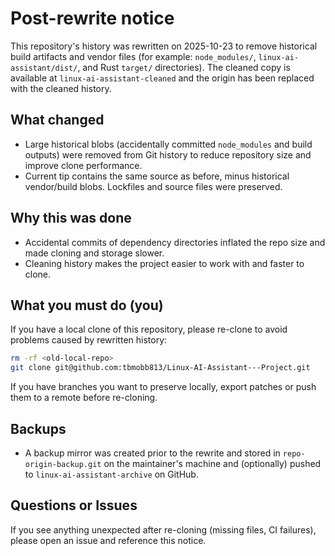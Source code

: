 # Post-rewrite notice

This repository's history was rewritten on 2025-10-23 to remove historical build artifacts and vendor files (for example: `node_modules/`, `linux-ai-assistant/dist/`, and Rust `target/` directories). The cleaned copy is available at `linux-ai-assistant-cleaned` and the origin has been replaced with the cleaned history.

What changed
------------
- Large historical blobs (accidentally committed `node_modules` and build outputs) were removed from Git history to reduce repository size and improve clone performance.
- Current tip contains the same source as before, minus historical vendor/build blobs. Lockfiles and source files were preserved.

Why this was done
-----------------
- Accidental commits of dependency directories inflated the repo size and made cloning and storage slower.
- Cleaning history makes the project easier to work with and faster to clone.

What you must do (you)
-----------------------
If you have a local clone of this repository, please re-clone to avoid problems caused by rewritten history:

```zsh
rm -rf <old-local-repo>
git clone git@github.com:tbmobb813/Linux-AI-Assistant---Project.git
```

If you have branches you want to preserve locally, export patches or push them to a remote before re-cloning.

Backups
-------
- A backup mirror was created prior to the rewrite and stored in `repo-origin-backup.git` on the maintainer's machine and (optionally) pushed to `linux-ai-assistant-archive` on GitHub.

Questions or Issues
------------------
If you see anything unexpected after re-cloning (missing files, CI failures), please open an issue and reference this notice.
